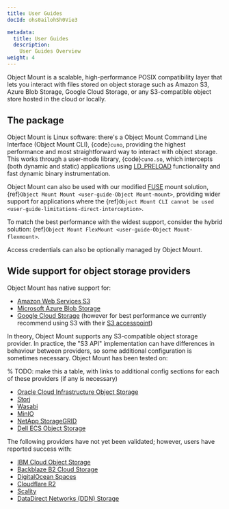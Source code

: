 ```yaml
---
title: User Guides
docId: ohs0ailohSh0Vie3

metadata:
  title: User Guides
  description:
    User Guides Overview
weight: 4
---
```


Object Mount is a scalable, high-performance POSIX compatibility layer that lets you interact with files stored on object storage such as Amazon S3, Azure Blob Storage, Google Cloud Storage, or any S3-compatible object store hosted in the cloud or locally.

## The package

Object Mount is Linux software: there's a Object Mount Command Line Interface (Object Mount CLI), {code}`cuno`, providing the highest performance and most straightforward way to interact with object storage. This works through a user-mode library, {code}`cuno.so`, which intercepts (both dynamic and static) applications using [LD_PRELOAD] functionality and fast dynamic binary instrumentation.

Object Mount can also be used with our modified [FUSE] mount solution, {ref}`Object Mount Mount <user-guide-Object Mount-mount>`, providing wider support for applications where the {ref}`Object Mount CLI cannot be used <user-guide-limitations-direct-interception>`.

To match the best performance with the widest support, consider the hybrid solution: {ref}`Object Mount FlexMount <user-guide-Object Mount-flexmount>`.

Access credentials can also be optionally managed by Object Mount.

## Wide support for object storage providers

Object Mount has native support for:

- [Amazon Web Services S3](https://aws.amazon.com/s3/)
- [Microsoft Azure Blob Storage](https://azure.microsoft.com/en-gb/services/storage/blobs/)
- [Google Cloud Storage](https://cloud.google.com/storage/) (however for best performance we currently recommend using S3 with their [S3 accesspoint](https://cloud.google.com/storage/docs/interoperability))

In theory, Object Mount supports any S3-compatible object storage provider. In practice, the "S3 API" implementation can have differences in behaviour between providers, so some additional configuration is sometimes necessary. Object Mount has been tested on:

% TODO: make this a table, with links to additional config sections for each of these providers (if any is necessary)

- [Oracle Cloud Infrastructure Object Storage](https://www.oracle.com/cloud/storage/object-storage.html)
- [Storj](https://storj.io/)
- [Wasabi](https://wasabi.com/)
- [MinIO](https://min.io/)
- [NetApp StorageGRID](https://www.netapp.com/data-storage/storagegrid/)
- [Dell ECS Object Storage](https://www.delltechnologies.com/en-gb/storage/ecs/index.htm)

The following providers have not yet been validated; however, users have reported success with:

- [IBM Cloud Object Storage](https://www.ibm.com/cloud/object-storage)
- [Backblaze B2 Cloud Storage](https://www.backblaze.com/cloud-storage)
- [DigitalOcean Spaces](https://www.digitalocean.com/products/spaces/)
- [Cloudflare R2](https://www.cloudflare.com/en-gb/developer-platform/r2/)
- [Scality](https://www.scality.com/)
- [DataDirect Networks (DDN) Storage](https://www.ddn.com)

[fuse]: https://www.kernel.org/doc/html/next/filesystems/fuse.html
[ld_preload]: https://man7.org/linux/man-pages/man8/ld.so.8.html
